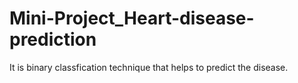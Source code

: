 # Mini-Project_Heart-disease-prediction
It is binary classfication technique that helps to predict the disease. 
